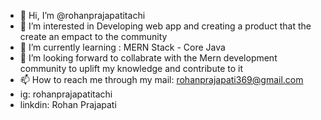 - 👋 Hi, I’m @rohanprajapatitachi  
- 👀 I’m interested in Developing web app and creating a product that the create an empact to the community
- 🌱 I’m currently learning : MERN Stack - Core Java
- 💞️ I’m looking forward to collabrate with the Mern development community to uplift my knowledge and contribute to it
- 📫 How to reach me through my mail: rohanprajapati369@gmail.com
- ig: rohanprajapatitachi
- linkdin: Rohan Prajapati

<!---
rohanprajapatitachi/rohanprajapatitachi is a ✨ special ✨ repository because its `README.md` (this file) appears on your GitHub profile.
You can click the Preview link to take a look at your changes.
--->
